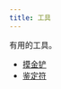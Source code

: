 ```yaml
---
title: 工具
---
```


有用的工具。

- [摸金铲](/zh-cn/bump/items/getting-gold-shovel)
- [鉴定符](/zh-cn/bump/items/quality-identifiers)
